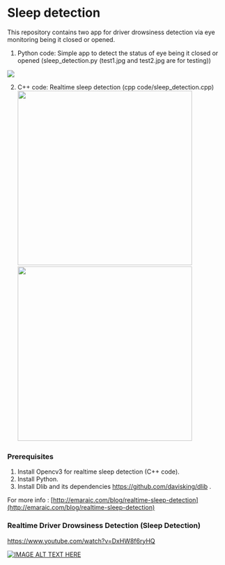 # Sleep detection

This repository contains two app for driver drowsiness detection via eye monitoring being it closed or opened.

1. Python code: Simple app to detect the status of eye being it closed or opened (sleep_detection.py (test1.jpg and test2.jpg are for testing))

![](http://emaraic.com/assets/img/posts/machine-learning/sleep-detection/sleep-detection-python.png)

2. C++ code: Realtime sleep detection (cpp code/sleep_detection.cpp)
<img src="http://emaraic.com/assets/img/posts/machine-learning/sleep-detection/sleep-detection-cpp1.png" alt="" data-canonical-src="http://emaraic.com/assets/img/posts/machine-learning/sleep-detection/sleep-detection-cpp1.png" width="400" height="400" />           <img src="http://emaraic.com/assets/img/posts/machine-learning/sleep-detection/sleep-detection-cpp2.png" alt="" data-canonical-src="http://emaraic.com/assets/img/posts/machine-learning/sleep-detection/sleep-detection-cpp2.png" width="400" height="400" />

### Prerequisites
1. Install Opencv3 for realtime sleep detection (C++ code).
2. Install Python. 
3. Install Dlib and its dependencies https://github.com/davisking/dlib . 

For more info : [http://emaraic.com/blog/realtime-sleep-detection](http://emaraic.com/blog/realtime-sleep-detection)



### Realtime Driver Drowsiness Detection (Sleep Detection)
https://www.youtube.com/watch?v=DxHW8f6ryHQ

[![IMAGE ALT TEXT HERE](https://img.youtube.com/vi/DxHW8f6ryHQ/3.jpg)](https://www.youtube.com/watch?v=DxHW8f6ryHQ)










